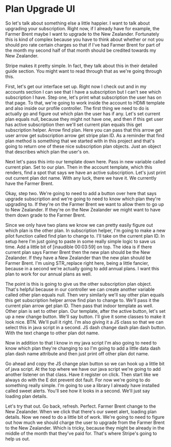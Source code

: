 # Plan Upgrade UI

So let's talk about something else a little happier. I want to talk about upgrading your subscription. Right now, if I already have for example, the Farmer Brent maybe I want to upgrade to the New Zealander. Fortunately this is kind of complex because you have to think about whether or not you should pro rate certain charges so that if I've had Farmer Brent for part of the month my second half of that month should be credited towards my New Zealander.

Stripe makes it pretty simple. In fact, they talk about this in their detailed guide section. You might want to read through that as we're going through this.

First, let's get our interface set up. Right now I check out and in my accounts section I can see that I have a subscription but I can't see which subscription I have. Step one, let's print what subscription the user has on that page. To that, we're going to work inside the account to HDMI template and also inside our profile controller. The first thing we need to do is actually go and figure out which plan the user has if any. Let's set current plan equals null, because they might not have one, and then if this get user has active subscription then we'll set current plan equals this get subscription helper. Arrow find plan. Here you can pass that this arrow get user arrow get subscription arrow get stripe plan ID. As a reminder that find plan method is something that we started with in this project and that's going to return one of these nice subscription plan objects. Just an object that describes which plan the user's on.

Next let's pass this into our template down here. Pass in new variable called current plan. Set to our plan. Then in the account template, which this renders, find a spot that says we have an active subscription. Let's just print out current plan dot name. With any luck, there we have it. We currently have the Farmer Brent.

Okay, step two. We're going to need to add a button over here that says upgrade subscription and we're going to need to know which plan they're upgrading to. If they're on the Farmer Brent we want to allow them to go up to New Zealander. If they're on the New Zealander we might want to have them down grade to the Farmer Brent.

Since we only have two plans we know we can pretty easily figure out which plan is the other plan. In subscription helper, I'm going to make a new pilot function called find plan to change to. I'll take on the current plan ID. In setup here I'm just going to paste in some really simple logic to save us time. Add a little bit of [inaudible 00:03:59] on top. The idea is if there current plan says Farmer Brent then the new plan should be the New Zealander. If they have a New Zealander than the new plan should be Farmer Brent. I'm using STR_replace right here, being a little fancier, because in a second we're actually going to add annual plans. I want this plan to work for our annual plans as well.

The point is this is going to give us the other subscription plan object. That's helpful because in our controller we can create another variable called other plan equals null. Then very similarly we'll say other plan equals this get subscription helper arrow find plan to change to. We'll pass it the current plan arrow get plan ID. Then pass that indoor template as well. Other plan is set to other plan. Our template, after the active button, let's set up a new change button. We'll say button. I'll give it some classes to make it look nice. BTN. We'll pull it right. I'm also giving it a JS class so that we can select this in java script in a second. JS dash change dash plan dash button. With the text change to other plan dot name.

Now in addition to that I know in my java script I'm also going to need to know which plan they're changing to so I'm going to add a little data dash plan dash name attribute and then just print off other plan dot name.

Go ahead and copy the JS change plan button so we can hook up a little bit of java script. At the top where we have our java script we're going to add another listener on that class. Have it register on click. Then start like we always do with the E dot prevent dot fault. For now we're going to do something really simple. I'm going to use a library I already have installed called sweet alerts. You'll see how it looks in a second. We'll just say loading plan details.

Let's try that out. Go back, refresh. Perfect. Farmer Brent change to the New Zealander. When we click that there's our sweet alert, loading plan details. Now we need to do a little bit of work. We're going to need to figure out how much we should charge the user to upgrade from the Farmer Brent to the New Zealander. Which is tricky, because they might be already in the middle of the month that they've paid for. That's where Stripe's going to help us out.
